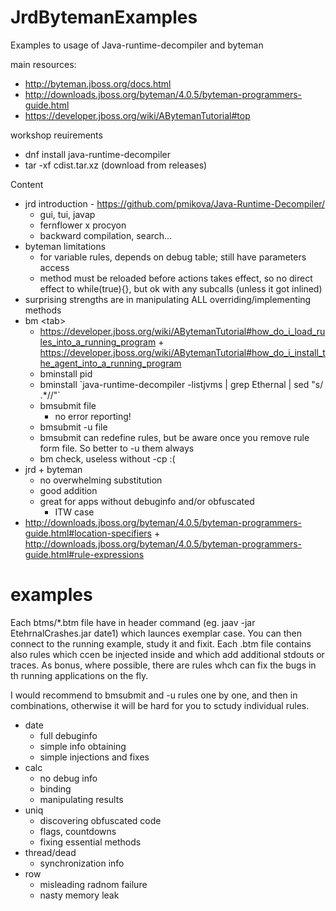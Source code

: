 # JrdBytemanExamples
Examples to usage of Java-runtime-decompiler and byteman

main resources:
 * http://byteman.jboss.org/docs.html
 * http://downloads.jboss.org/byteman/4.0.5/byteman-programmers-guide.html
 * https://developer.jboss.org/wiki/ABytemanTutorial#top

workshop reuirements
 * dnf install java-runtime-decompiler
 * tar -xf cdist.tar.xz (download from releases)

Content
 * jrd introduction - https://github.com/pmikova/Java-Runtime-Decompiler/
   * gui, tui, javap
   * fernflower x procyon
   * backward compilation, search...
 * byteman limitations
   * for variable rules, depends on debug table; still have parameters access
   * method must be reloaded before actions takes effect, so no direct effect to while(true){}, but ok with any subcalls (unless it got inlined)
 * surprising strengths are in manipulating ALL overriding/implementing methods
 * bm \<tab\>
   * https://developer.jboss.org/wiki/ABytemanTutorial#how_do_i_load_rules_into_a_running_program + https://developer.jboss.org/wiki/ABytemanTutorial#how_do_i_install_the_agent_into_a_running_program
   * bminstall pid
   * bminstall \`java-runtime-decompiler  -listjvms | grep Ethernal | sed "s/ .*//"\`
   * bmsubmit file
     * no error reporting!
   * bmsubmit -u file
   * bmsubmit can redefine rules, but be aware once you remove rule form file. So better to -u them always
   * bm check, useless without -cp :(
 * jrd + byteman
   * no overwhelming substitution
   * good addition
   * great for apps without debuginfo and/or obfuscated
     * ITW case
 * http://downloads.jboss.org/byteman/4.0.5/byteman-programmers-guide.html#location-specifiers + http://downloads.jboss.org/byteman/4.0.5/byteman-programmers-guide.html#rule-expressions
 
 # examples
 Each btms/\*.btm file have in header command (eg. jaav -jar EtehrnalCrashes.jar date1) which launces exemplar case.
 You can then connect to the running example, study it and fixit. Each .btm file contains also rules which ccen be injected inside and which add additional stdouts or traces. As bonus, where possible, there are rules whch can fix the bugs in th running applications on the fly. 
 
 I would recommend to bmsubmit and -u rules one by one, and then in combinations, otherwise it will be hard for you to sctudy individual rules.
 
 * date
   * full debuginfo
   * simple info obtaining
   * simple injections and fixes
 * calc
   * no debug info
   * binding
   * manipulating results
 * uniq
   * discovering obfuscated code
   * flags, countdowns
   * fixing essential methods
 * thread/dead 
   * synchronization info
 * row
   * misleading radnom failure
   * nasty memory leak
